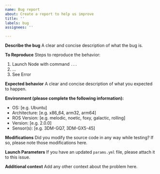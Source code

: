 ```yaml
---
name: Bug report
about: Create a report to help us improve
title: ''
labels: bug
assignees: ''

---
```


**Describe the bug**
A clear and concise description of what the bug is.

**To Reproduce**
Steps to reproduce the behavior:
1. Launch Node with command `...`
2. ...
3. See Error

**Expected behavior**
A clear and concise description of what you expected to happen.

**Environment (please complete the following information):**
 - OS: [e.g. Ubuntu]
 - Architecture: [e.g. x86_64, arm32, arm64]
 - ROS Version: [e.g. melodic, noetic, foxy, galactic, rolling]
 - Version: [e.g. 2.0.0]
 - Sensor(s): [e.g. 3DM-GQ7, 3DM-GX5-45]

**Modifications**
Did you modify the source code in any way while testing? If so, please note those modifications here.

**Launch Parameters**
If you have an updated `params.yml` file, please attach it to this issue.

**Additional context**
Add any other context about the problem here.
